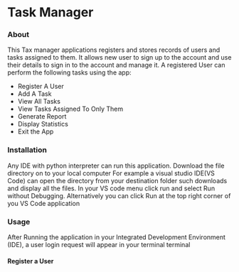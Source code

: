 # Task Manager
### About
This Tax manager applications registers and stores records of users and tasks assigned to them. 
It allows new user to sign up to the account and use their details to sign in to the account and manage it.
A registered User can perform the following tasks using the app:
- Register A User
- Add A Task
- View All Tasks
- View Tasks Assigned To Only Them
- Generate Report
- Display Statistics
- Exit the App

### Installation
Any IDE with python interpreter can run this application. Download the file directory on to your local computer
For example a visual studio IDE(VS Code) can open the directory from your destination folder such downloads and display all the files.
In your VS code menu click run and select Run without Debugging. Alternatively you can click Run at the top right corner 
of you VS Code application

### Usage
After Running the application in your Integrated Development Environment (IDE), a user login request will appear in your terminal terminal
#### Register a User
